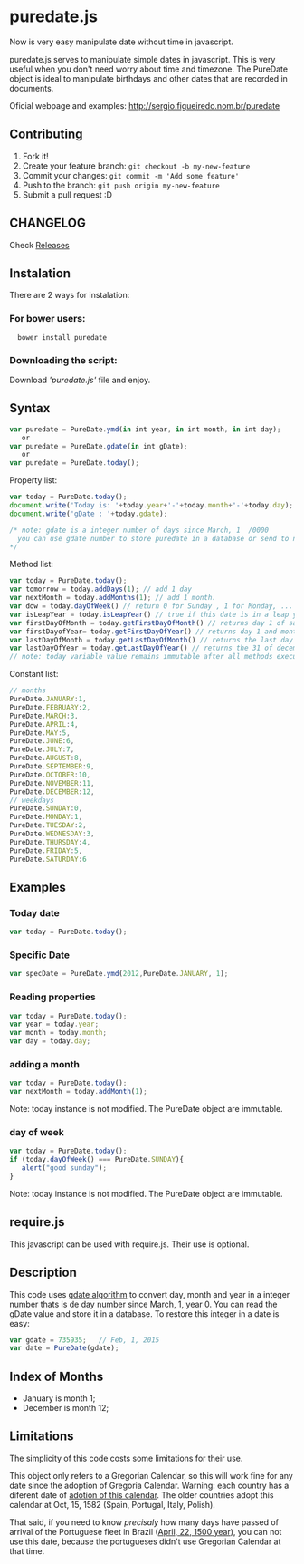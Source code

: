 puredate.js
===========

Now is very easy manipulate date without time in javascript.

puredate.js serves to manipulate simple dates in javascript. This is very useful when you don't need worry about
time and timezone. The PureDate object is ideal to manipulate birthdays and other dates that are recorded in documents.

Oficial webpage and examples: http://sergio.figueiredo.nom.br/puredate

## Contributing

1. Fork it!
2. Create your feature branch: `git checkout -b my-new-feature`
3. Commit your changes: `git commit -m 'Add some feature'`
4. Push to the branch: `git push origin my-new-feature`
5. Submit a pull request :D

## CHANGELOG

Check [Releases](https://github.com/smarcelobr/puredate.js/releases)


Instalation
-----------
There are 2 ways for instalation:

### For bower users:
```
  bower install puredate
```

### Downloading the script:

Download *'puredate.js'* file and enjoy.

Syntax
------

```js
var puredate = PureDate.ymd(in int year, in int month, in int day);
   or
var puredate = PureDate.gdate(in int gDate);
   or
var puredate = PureDate.today();
```

Property list:
```js
var today = PureDate.today();
document.write('Today is: '+today.year+'-'+today.month+'-'+today.day);
document.write('gDate : '+today.gdate);

/* note: gdate is a integer number of days since March, 1  /0000
  you can use gdate number to store puredate in a database or send to network.
*/
```

Method list:
```js
var today = PureDate.today();
var tomorrow = today.addDays(1); // add 1 day 
var nextMonth = today.addMonths(1); // add 1 month. 
var dow = today.dayOfWeek() // return 0 for Sunday , 1 for Monday, ... 6 for Saturday
var isLeapYear = today.isLeapYear() // true if this date is in a leap year.
var firstDayOfMonth = today.getFirstDayOfMonth() // returns day 1 of same month and year 
var firstDayofYear= today.getFirstDayOfYear() // returns day 1 and month 1(january) of same year
var lastDayOfMonth = today.getLastDayOfMonth() // returns the last day of month.
var lastDayOfYear = today.getLastDayOfYear() // returns the 31 of december of today's year.
// note: today variable value remains immutable after all methods execution.
```

Constant list:
```js
// months
PureDate.JANUARY:1,
PureDate.FEBRUARY:2,
PureDate.MARCH:3,
PureDate.APRIL:4,
PureDate.MAY:5,
PureDate.JUNE:6,
PureDate.JULY:7,
PureDate.AUGUST:8,
PureDate.SEPTEMBER:9,
PureDate.OCTOBER:10,
PureDate.NOVEMBER:11,
PureDate.DECEMBER:12,
// weekdays
PureDate.SUNDAY:0,
PureDate.MONDAY:1,
PureDate.TUESDAY:2,
PureDate.WEDNESDAY:3,
PureDate.THURSDAY:4,
PureDate.FRIDAY:5,
PureDate.SATURDAY:6
```

Examples
--------

### Today date

```js
var today = PureDate.today();
```

### Specific Date

```js
var specDate = PureDate.ymd(2012,PureDate.JANUARY, 1);
```

### Reading properties

```js
var today = PureDate.today();
var year = today.year;
var month = today.month;
var day = today.day;

```

### adding a month

```js
var today = PureDate.today();
var nextMonth = today.addMonth(1);
```
Note: today instance is not modified. The PureDate object are immutable.

### day of week

```js
var today = PureDate.today();
if (today.dayOfWeek() === PureDate.SUNDAY){
   alert("good sunday");
}
```
Note: today instance is not modified. The PureDate object are immutable.

require.js
----------

This javascript can be used with require.js. Their use is optional.


Description
-----------
This code uses [gdate algorithm][1] to convert day, month and year in a integer number thats is de day number since March, 1, year 0. You can read the gDate value and store it in a database. To restore this integer in a date is easy:
```js
var gdate = 735935;   // Feb, 1, 2015
var date = PureDate(gdate);
```

Index of Months
----------------
- January is month 1;
- December is month 12;

Limitations
-----------
The simplicity of this code costs some limitations for their use.

This object only refers to a Gregorian Calendar, so this will work fine for any date since the adoption of Gregoria Calendar. Warning: each country has a diferent date of [adotion of this calendar][2]. The older countries adopt this calendar at Oct, 15, 1582 (Spain, Portugal, Italy, Polish).

That said, if you need to know _precisaly_ how many days have passed of arrival of the Portuguese fleet in Brazil ([April, 22, 1500 year][4]), you can not use this date, because the portugueses didn't use Gregorian Calendar at that time.

  [1]: http://alcor.concordia.ca/~gpkatch/gdate-algorithm.html "gdate algorithm (Concordia University/CA)"
  [2]: http://en.wikipedia.org/wiki/Adoption_of_the_Gregorian_calendar "Adoption of Gregoria Calendar (wikipedia)"
  [3]: http://en.wikipedia.org/wiki/ISO_8601 "ISO8601 (wikipedia)"
  [4]: http://en.wikipedia.org/wiki/Colonial_Brazil#Discovery_and_early_exploitation "Brazil Discovery"
